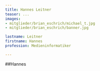```yaml
---
title: Hannes Leitner
teaser: ...
images:
- mitglieder/brian_eschrich/michael_t.jpg
- mitglieder/brian_eschrich/banner.jpg

lastname: Leitner
firstname: Hannes
profession: Medieninformatiker

---
```


##Hannes

